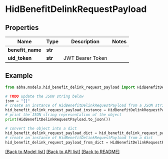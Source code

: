 # HidBenefitDelinkRequestPayload


## Properties

Name | Type | Description | Notes
------------ | ------------- | ------------- | -------------
**benefit_name** | **str** |  | 
**uid_token** | **str** | JWT Bearer Token | 

## Example

```python
from abha.models.hid_benefit_delink_request_payload import HidBenefitDelinkRequestPayload

# TODO update the JSON string below
json = "{}"
# create an instance of HidBenefitDelinkRequestPayload from a JSON string
hid_benefit_delink_request_payload_instance = HidBenefitDelinkRequestPayload.from_json(json)
# print the JSON string representation of the object
print(HidBenefitDelinkRequestPayload.to_json())

# convert the object into a dict
hid_benefit_delink_request_payload_dict = hid_benefit_delink_request_payload_instance.to_dict()
# create an instance of HidBenefitDelinkRequestPayload from a dict
hid_benefit_delink_request_payload_from_dict = HidBenefitDelinkRequestPayload.from_dict(hid_benefit_delink_request_payload_dict)
```
[[Back to Model list]](../README.md#documentation-for-models) [[Back to API list]](../README.md#documentation-for-api-endpoints) [[Back to README]](../README.md)


